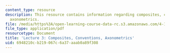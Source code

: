 ```yaml
---
content_type: resource
description: This resource contains information regarding composites, conventions,
  axonometrics.
file: /media/https%3A/open-learning-course-data-rc.s3.amazonaws.com/4-105-geometric-disciplines-and-architecture-skills-reciprocal-methodologies-fall-2012/6948210cb219067c6a37aaab0a89f308_MIT4_105F12_lec3-compos.pdf
file_type: application/pdf
resourcetype: Document
title: 'Lecture 3: Composites, Conventions, Axonometrics'
uid: 6948210c-b219-067c-6a37-aaab0a89f308
---
```

